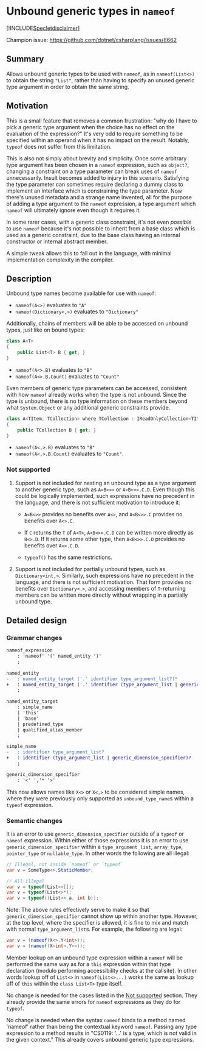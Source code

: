 # Unbound generic types in `nameof`

[!INCLUDE[Specletdisclaimer](./speclet-disclaimer.md)]

Champion issue: <https://github.com/dotnet/csharplang/issues/8662>

## Summary

Allows unbound generic types to be used with `nameof`, as in `nameof(List<>)` to obtain the string `"List"`,
rather than having to specify an unused generic type argument in order to obtain the same string.

## Motivation

This is a small feature that removes a common frustration: "why do I have to pick a generic type argument when
the choice has no effect on the evaluation of the expression?" It's very odd to require something to be specified
within an operand when it has no impact on the result. Notably, `typeof` does not suffer from this limitation.

This is also not simply about brevity and simplicity. Once some arbitrary type argument has been chosen in a
`nameof` expression, such as `object?`, changing a constraint on a type parameter can break uses of `nameof`
unnecessarily. Insult becomes added to injury in this scenario. Satisfying the type parameter can sometimes
require declaring a dummy class to implement an interface which is constraining the type parameter. Now there's
unused metadata and a strange name invented, all for the purpose of adding a type argument to the `nameof`
expression, a type argument which `nameof` will ultimately ignore even though it requires it.

In some rarer cases, with a generic class constraint, it's not even _possible_ to use `nameof` because it's not
possible to inherit from a base class which is used as a generic constraint, due to the base class having an
internal constructor or internal abstract member.

A simple tweak allows this to fall out in the language, with minimal implementation complexity in the compiler.

## Description

Unbound type names become available for use with `nameof`:

- `nameof(A<>)` evaluates to `"A"`
- `nameof(Dictionary<,>)` evaluates to `"Dictionary"`

Additionally, chains of members will be able to be accessed on unbound types, just like on bound types:

```cs
class A<T>
{
    public List<T> B { get; }
}
```

- `nameof(A<>.B)` evaluates to `"B"`
- `nameof(A<>.B.Count)` evaluates to `"Count"`

Even members of generic type parameters can be accessed, consistent with how `nameof` already works when the
type is not unbound. Since the type is unbound, there is no type information on these members beyond what
`System.Object` or any additional generic constraints provide.

```cs
class A<TItem, TCollection> where TCollection : IReadOnlyCollection<TItem>
{
    public TCollection B { get; }
}
```

- `nameof(A<,>.B)` evaluates to `"B"`
- `nameof(A<,>.B.Count)` evaluates to `"Count"`.

### Not supported

1. Support is not included for nesting an unbound type as a type argument to another generic type, such as
   `A<B<>>` or `A<B<>>.C.D`. Even though this could be logically implemented, such expressions have no precedent
   in the language, and there is not sufficient motivation to introduce it:

   - `A<B<>>` provides no benefits over `A<>`, and `A<B<>>.C` provides no benefits over `A<>.C`.

   - If `C` returns the `T` of `A<T>`, `A<B<>>.C.D` can be written more directly as `B<>.D`. If it
     returns some other type, then `A<B<>>.C.D` provides no benefits over `A<>.C.D`.

   - `typeof()` has the same restrictions.

2. Support is not included for partially unbound types, such as `Dictionary<int,>`. Similarly, such expressions
   have no precedent in the language, and there is not sufficient motivation. That form provides no benefits over
   `Dictionary<,>`, and accessing members of `T`-returning members can be written more directly without wrapping
   in a partially unbound type.

## Detailed design

### Grammar changes

```diff
nameof_expression
    : 'nameof' '(' named_entity ')'
    ;
    
named_entity
-   : named_entity_target ('.' identifier type_argument_list?)*
+   : named_entity_target ('.' identifier (type_argument_list | generic_dimension_specifier)?)*
    ;
    
named_entity_target
    : simple_name
    | 'this'
    | 'base'
    | predefined_type 
    | qualified_alias_member
    ;

simple_name
-   : identifier type_argument_list?
+   : identifier (type_argument_list | generic_dimension_specifier)?
    ;

generic_dimension_specifier
    : '<' ','* '>'
```

This now allows names like `X<>` or `X<,>` to be considered simple names, where they were previously only
supported as `unbound_type_name`s within a `typeof` expression.

### Semantic changes

It is an error to use `generic_dimension_specifier` outside of a `typeof` or `nameof` expression.  Within
either of those expressions it is an error to use `generic_dimension_specifier` within a `type_argument_list`,
`array_type`, `pointer_type` or `nullable_type`.  In other words the following are all illegal:

```c#
// Illegal, not inside `nameof` or `typeof`
var v = SomeType<>.StaticMember;
```

```c#
// All illegal
var v = typeof(List<>[]);
var v = typeof(List<>*);
var v = typeof((List<> a, int b));
```

Note: The above rules effectively serve to make it so that `generic_dimension_specifier` cannot show up within
another type.  However, at the top level, where the specifier is allowed, it is fine to mix and match with normal
`type_argument_list`s.  For example, the following are legal:

```c#
var v = (nameof(X<>.Y<int>));
var v = (nameof(X<int>.Y<>));
```

Member lookup on an unbound type expression within a `nameof` will be performed the same way as for a `this`
expression within that type declaration (modulo performing accessibility checks at the callsite).  In other
words lookup off of `List<>` in `nameof(List<>...)` works the same as lookup off of `this` within the `class List<T>`
type itself.

No change is needed for the cases listed in the [Not supported](#not-supported) section. They already provide
the same errors for `nameof` expressions as they do for `typeof`.

No change is needed when the syntax `nameof` binds to a method named 'nameof' rather than being the contextual
keyword `nameof`. Passing any type expression to a method results in "CS0119: '...' is a type, which is not
valid in the given context." This already covers unbound generic type expressions.
